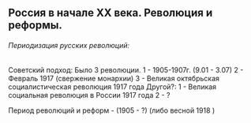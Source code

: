 ## Россия в начале XX века. Революция и реформы.


###### Периодизация русских революций:

Советский подход: 
	Было 3 революции. 
	1 - 1905-1907г. (9.01 - 3.07)
	 2 - Февраль 1917 (свержение монархии)
	3 - Великая октябрьская социалистическая революция 1917 года 
Другой?:
	 1 - Великая социальная революция в России 1917 года
	 2 - ?

Период революций и реформ - (1905 - ?) (либо весной 1918 )